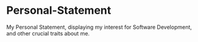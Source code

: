 # Personal-Statement
My Personal Statement, displaying my interest for Software Development, and other crucial traits about me.

